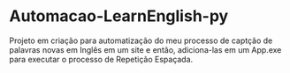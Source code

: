 # Automacao-LearnEnglish-py


Projeto em criação para automatização do meu processo de captção de palavras novas em Inglês em um site e então, adiciona-las em um App.exe para executar o processo de Repetição Espaçada.
